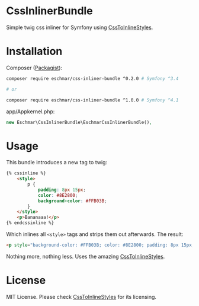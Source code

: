 # CssInlinerBundle
Simple twig css inliner for Symfony using [CssToInlineStyles](https://github.com/tijsverkoyen/CssToInlineStyles).

# Installation
Composer (<a href="https://packagist.org/packages/eschmar/css-inliner-bundle" target="_blank">Packagist</a>):
```sh
composer require eschmar/css-inliner-bundle ^0.2.0 # Symfony ^3.4

# or

composer require eschmar/css-inliner-bundle ^1.0.0 # Symfony ^4.1
```

app/Appkernel.php:
```php
new Eschmar\CssInlinerBundle\EschmarCssInlinerBundle(),
```

# Usage
This bundle introduces a new tag to twig:

```html
{% cssinline %}
    <style>
        p {
            padding: 8px 15px;
            color: #8E2800;
            background-color: #FFB03B;
        }
    </style>
    <p>Bananaaa!</p>
{% endcssinline %}
```

Which inlines all ``<style>`` tags and strips them out afterwards. The result:

```html
<p style="background-color: #FFB03B; color: #8E2800; padding: 8px 15px;">Bananaaa!</p>
```

Nothing more, nothing less. Uses the amazing [CssToInlineStyles](https://github.com/tijsverkoyen/CssToInlineStyles).

# License
MIT License. Please check [CssToInlineStyles](https://github.com/tijsverkoyen/CssToInlineStyles) for its licensing.
